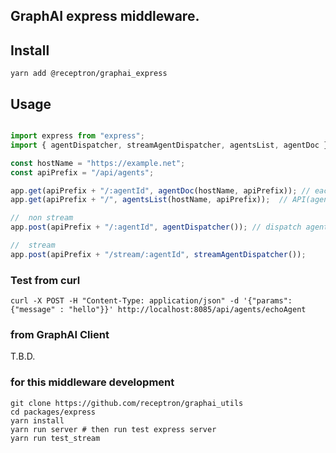 
## GraphAI express middleware.

## Install

```
yarn add @receptron/graphai_express
```

## Usage

```TypeScript

import express from "express";
import { agentDispatcher, streamAgentDispatcher, agentsList, agentDoc } from "@receptron/graphai_express";

const hostName = "https://example.net";
const apiPrefix = "/api/agents";

app.get(apiPrefix + "/:agentId", agentDoc(hostName, apiPrefix)); // each API(agent) document
app.get(apiPrefix + "/", agentsList(hostName, apiPrefix));  // API(agent) list

//  non stream
app.post(apiPrefix + "/:agentId", agentDispatcher()); // dispatch agents

//  stream
app.post(apiPrefix + "/stream/:agentId", streamAgentDispatcher());

```


### Test from curl

```
curl -X POST -H "Content-Type: application/json" -d '{"params": {"message" : "hello"}}' http://localhost:8085/api/agents/echoAgent
```

### from GraphAI Client

T.B.D.


### for this middleware development

```
git clone https://github.com/receptron/graphai_utils
cd packages/express
yarn install
yarn run server # then run test express server
yarn run test_stream
```

